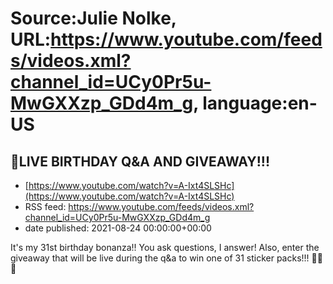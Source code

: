 # Source:Julie Nolke, URL:https://www.youtube.com/feeds/videos.xml?channel_id=UCy0Pr5u-MwGXXzp_GDd4m_g, language:en-US

## 🥳LIVE BIRTHDAY Q&A AND GIVEAWAY!!!
 - [https://www.youtube.com/watch?v=A-Ixt4SLSHc](https://www.youtube.com/watch?v=A-Ixt4SLSHc)
 - RSS feed: https://www.youtube.com/feeds/videos.xml?channel_id=UCy0Pr5u-MwGXXzp_GDd4m_g
 - date published: 2021-08-24 00:00:00+00:00

It's my 31st birthday bonanza!! You ask questions, I answer! Also, enter the giveaway that will be live during the q&a to win one of 31 sticker packs!!! 🥳🥳🥳

